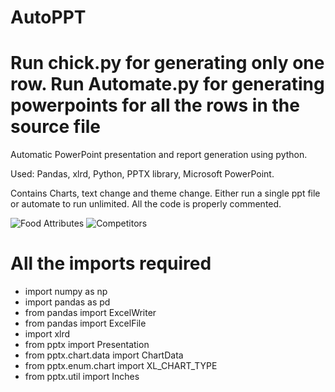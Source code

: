 # AutoPPT
# Run chick.py for generating only one row. Run Automate.py for generating powerpoints for all the rows in the source file
Automatic PowerPoint presentation and report generation using python. 

Used:
Pandas,
xlrd,
Python,
PPTX library,
Microsoft PowerPoint.

Contains Charts, text change and theme change. 
Either run a single ppt file or automate to run unlimited. All the code is properly commented.

![Food Attributes](https://github.com/Dilipsripuram/AutoPPT/blob/master/image_1.PNG)
![Competitors](https://github.com/Dilipsripuram/AutoPPT/blob/master/image_2.PNG)

# All the imports required
- import numpy as np
- import pandas as pd
- from pandas import ExcelWriter
- from pandas import ExcelFile
- import xlrd
- from pptx import Presentation
- from pptx.chart.data import ChartData
- from pptx.enum.chart import XL_CHART_TYPE
- from pptx.util import Inches
